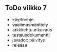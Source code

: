 <h2>ToDo viikko 7</h2>

- ~~käyttöohje~~
- ~~vaatimusmärittely~~
- arkkitehtuurikuvaus
- testausdokumentti
- javadoc päivitys
- release
